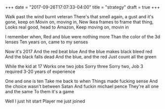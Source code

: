 +++
date = "2017-09-26T17:07:33-04:00"
title = "strategy"
draft = true
+++

Walk past the wind burnt veteran
There's that smell again, a gust and it's gone, keep on
Movin on, moving in,
New Ikea frames to frame that thing,
Looks real good, head to Amazon, 
Keep moving on, movin in

I remember when,
Red and blue were nothing more
Than the color of the 3d lenses
Ten years on, came to my senses

Now it's 2017
And the red beat blue 
And the blue makes black bleed red 
And the black falls dead 
And the blue, and the red 
Just count all the green

While the kid at 17
Works one two jobs
Sorry three
Sorry two, 
Job 3 required 3-20 years of experience

One and one is ten
Take me back to when
Things made fucking sense
And the choice wasn't between Satan
And fuckin michael pence
They're all one and the same
To them it's a game

Well I just hit start
Player me just joined
